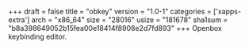 +++
draft = false
title = "obkey"
version = "1.0-1"
categories = ['xapps-extra']
arch = "x86_64"
size = "28016"
usize = "181678"
sha1sum = "b8a398649052b15fea00e18414f8908e2d7fd893"
+++
Openbox keybinding editor.